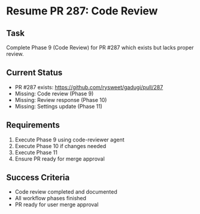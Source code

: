 # Resume PR 287: Code Review

## Task
Complete Phase 9 (Code Review) for PR #287 which exists but lacks proper review.

## Current Status
- PR #287 exists: https://github.com/rysweet/gadugi/pull/287
- Missing: Code review (Phase 9)
- Missing: Review response (Phase 10)
- Missing: Settings update (Phase 11)

## Requirements
1. Execute Phase 9 using code-reviewer agent
2. Execute Phase 10 if changes needed
3. Execute Phase 11
4. Ensure PR ready for merge approval

## Success Criteria
- Code review completed and documented
- All workflow phases finished
- PR ready for user merge approval